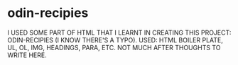 # odin-recipies
I USED SOME PART OF HTML THAT I LEARNT IN CREATING THIS PROJECT: ODIN-RECIPIES (I KNOW THERE'S A TYPO). 
USED: HTML BOILER PLATE, UL, OL, IMG, HEADINGS, PARA, ETC.
NOT MUCH AFTER THOUGHTS TO WRITE HERE. 